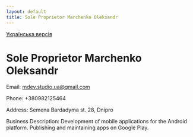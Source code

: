 ```yaml
---
layout: default
title: Sole Proprietor Marchenko Oleksandr
---
```

[Українська версія](/index.html)

# Sole Proprietor Marchenko Oleksandr

Email: mdev.studio.ua@gmail.com

Phone: +380982125464

Address: Semena Bardadyma st. 28, Dnipro

Business Description:
Development of mobile applications for the Android platform. Publishing and maintaining apps on Google Play.
